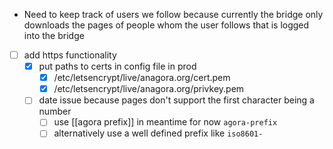- Need to keep track of users we follow because currently the bridge only downloads the pages of people whom the user follows that is logged into the bridge


- [ ] add https functionality
	- [x] put paths to certs in config file in prod
		- [x] /etc/letsencrypt/live/anagora.org/cert.pem
		- [x] /etc/letsencrypt/live/anagora.org/privkey.pem
	- [ ] date issue because pages don't support the first character being a number
		- [ ] use [[agora prefix]] in meantime for now `agora-prefix`
		- [ ] alternatively use a well defined prefix like `iso8601-`